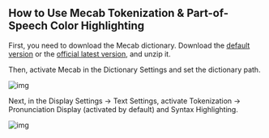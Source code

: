 ## How to Use Mecab Tokenization & Part-of-Speech Color Highlighting

First, you need to download the Mecab dictionary. Download the [default version](https://lunatranslator.org/Resource/dictionary/Mecab.zip) or the [official latest version](https://clrd.ninjal.ac.jp/unidic/), and unzip it.

Then, activate Mecab in the Dictionary Settings and set the dictionary path.

![img](https://image.lunatranslator.org/zh/mecab.png)

Next, in the Display Settings -> Text Settings, activate Tokenization -> Pronunciation Display (activated by default) and Syntax Highlighting.

![img](https://image.lunatranslator.org/zh/fenci.png)